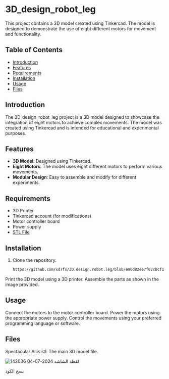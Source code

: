 # 3D_design_robot_leg

This project contains a 3D model created using Tinkercad. The model is designed to demonstrate the use of eight different motors for movement and functionality.

## Table of Contents
- [Introduction](#introduction)
- [Features](#features)
- [Requirements](#requirements)
- [Installation](#installation)
- [Usage](#usage)
- [Files](#files)

## Introduction
The 3D_design_robot_leg project is a 3D model designed to showcase the integration of eight motors to achieve complex movements. The model was created using Tinkercad and is intended for educational and experimental purposes.

## Features
- **3D Model**: Designed using Tinkercad.
- **Eight Motors**: The model uses eight different motors to perform various movements.
- **Modular Design**: Easy to assemble and modify for different experiments.

## Requirements
- 3D Printer
- Tinkercad account (for modifications)
- Motor controller board
- Power supply
- [STL File](https://github.com/xd7fx/3D.design.robot.leg/blob/e90d82ee7f02cbcf1bbf153b3436d0bf28c9736f/robot%203D%20with%20servo%20motors.stl)
  
## Installation
1. Clone the repository:
   ```bash
   https://github.com/xd7fx/3D.design.robot.leg/blob/e90d82ee7f02cbcf1bbf153b3436d0bf28c9736f/robot%203D%20with%20servo%20motors.stl

Print the 3D model using a 3D printer.
Assemble the parts as shown in the image provided.

## Usage
Connect the motors to the motor controller board.
Power the motors using the appropriate power supply.
Control the movements using your preferred programming language or software.

## Files
Spectacular Allis.stl: The main 3D model file.

![لقطة الشاشة 2024-07-04 142036](https://github.com/xd7fx/3D.design.robot.leg/assets/173664349/279a2a7c-4980-4e70-a886-0c5dc80d2a7f)



نسخ الكود
